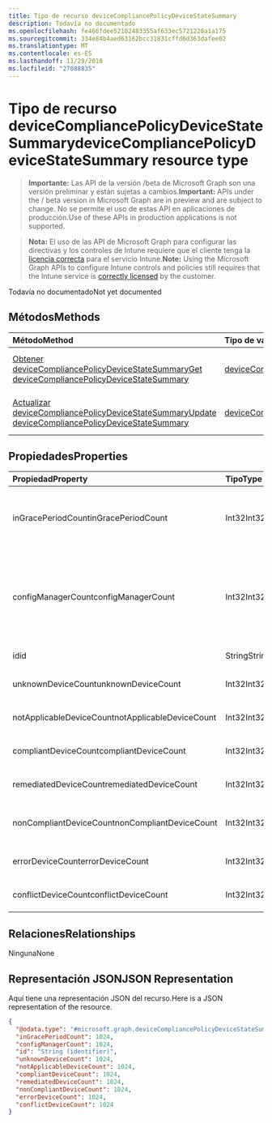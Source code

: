 ```yaml
---
title: Tipo de recurso deviceCompliancePolicyDeviceStateSummary
description: Todavía no documentado
ms.openlocfilehash: fe466fdee52102483355af633ec5721228a1a175
ms.sourcegitcommit: 334e84b4aed63162bcc31831cffd6d363dafee02
ms.translationtype: MT
ms.contentlocale: es-ES
ms.lasthandoff: 11/29/2018
ms.locfileid: "27088835"
---
```

# <a name="devicecompliancepolicydevicestatesummary-resource-type"></a><span data-ttu-id="58451-103">Tipo de recurso deviceCompliancePolicyDeviceStateSummary</span><span class="sxs-lookup"><span data-stu-id="58451-103">deviceCompliancePolicyDeviceStateSummary resource type</span></span>

> <span data-ttu-id="58451-104">**Importante:** Las API de la versión /beta de Microsoft Graph son una versión preliminar y están sujetas a cambios.</span><span class="sxs-lookup"><span data-stu-id="58451-104">**Important:** APIs under the / beta version in Microsoft Graph are in preview and are subject to change.</span></span> <span data-ttu-id="58451-105">No se permite el uso de estas API en aplicaciones de producción.</span><span class="sxs-lookup"><span data-stu-id="58451-105">Use of these APIs in production applications is not supported.</span></span>

> <span data-ttu-id="58451-106">**Nota:** El uso de las API de Microsoft Graph para configurar las directivas y los controles de Intune requiere que el cliente tenga la [licencia correcta](https://go.microsoft.com/fwlink/?linkid=839381) para el servicio Intune.</span><span class="sxs-lookup"><span data-stu-id="58451-106">**Note:** Using the Microsoft Graph APIs to configure Intune controls and policies still requires that the Intune service is [correctly licensed](https://go.microsoft.com/fwlink/?linkid=839381) by the customer.</span></span>

<span data-ttu-id="58451-107">Todavía no documentado</span><span class="sxs-lookup"><span data-stu-id="58451-107">Not yet documented</span></span>
## <a name="methods"></a><span data-ttu-id="58451-108">Métodos</span><span class="sxs-lookup"><span data-stu-id="58451-108">Methods</span></span>
|<span data-ttu-id="58451-109">Método</span><span class="sxs-lookup"><span data-stu-id="58451-109">Method</span></span>|<span data-ttu-id="58451-110">Tipo de valor devuelto</span><span class="sxs-lookup"><span data-stu-id="58451-110">Return Type</span></span>|<span data-ttu-id="58451-111">Descripción</span><span class="sxs-lookup"><span data-stu-id="58451-111">Description</span></span>|
|:---|:---|:---|
|[<span data-ttu-id="58451-112">Obtener deviceCompliancePolicyDeviceStateSummary</span><span class="sxs-lookup"><span data-stu-id="58451-112">Get deviceCompliancePolicyDeviceStateSummary</span></span>](../api/intune-deviceconfig-devicecompliancepolicydevicestatesummary-get.md)|[<span data-ttu-id="58451-113">deviceCompliancePolicyDeviceStateSummary</span><span class="sxs-lookup"><span data-stu-id="58451-113">deviceCompliancePolicyDeviceStateSummary</span></span>](../resources/intune-deviceconfig-devicecompliancepolicydevicestatesummary.md)|<span data-ttu-id="58451-114">Lea las propiedades y las relaciones del objeto [deviceCompliancePolicyDeviceStateSummary](../resources/intune-deviceconfig-devicecompliancepolicydevicestatesummary.md).</span><span class="sxs-lookup"><span data-stu-id="58451-114">Read properties and relationships of the [deviceCompliancePolicyDeviceStateSummary](../resources/intune-deviceconfig-devicecompliancepolicydevicestatesummary.md) object.</span></span>|
|[<span data-ttu-id="58451-115">Actualizar deviceCompliancePolicyDeviceStateSummary</span><span class="sxs-lookup"><span data-stu-id="58451-115">Update deviceCompliancePolicyDeviceStateSummary</span></span>](../api/intune-deviceconfig-devicecompliancepolicydevicestatesummary-update.md)|[<span data-ttu-id="58451-116">deviceCompliancePolicyDeviceStateSummary</span><span class="sxs-lookup"><span data-stu-id="58451-116">deviceCompliancePolicyDeviceStateSummary</span></span>](../resources/intune-deviceconfig-devicecompliancepolicydevicestatesummary.md)|<span data-ttu-id="58451-117">Actualice las propiedades de un objeto [deviceCompliancePolicyDeviceStateSummary](../resources/intune-deviceconfig-devicecompliancepolicydevicestatesummary.md).</span><span class="sxs-lookup"><span data-stu-id="58451-117">Update the properties of a [deviceCompliancePolicyDeviceStateSummary](../resources/intune-deviceconfig-devicecompliancepolicydevicestatesummary.md) object.</span></span>|

## <a name="properties"></a><span data-ttu-id="58451-118">Propiedades</span><span class="sxs-lookup"><span data-stu-id="58451-118">Properties</span></span>
|<span data-ttu-id="58451-119">Propiedad</span><span class="sxs-lookup"><span data-stu-id="58451-119">Property</span></span>|<span data-ttu-id="58451-120">Tipo</span><span class="sxs-lookup"><span data-stu-id="58451-120">Type</span></span>|<span data-ttu-id="58451-121">Descripción</span><span class="sxs-lookup"><span data-stu-id="58451-121">Description</span></span>|
|:---|:---|:---|
|<span data-ttu-id="58451-122">inGracePeriodCount</span><span class="sxs-lookup"><span data-stu-id="58451-122">inGracePeriodCount</span></span>|<span data-ttu-id="58451-123">Int32</span><span class="sxs-lookup"><span data-stu-id="58451-123">Int32</span></span>|<span data-ttu-id="58451-124">Número de dispositivos que se encuentran en el período de gracia</span><span class="sxs-lookup"><span data-stu-id="58451-124">Number of devices that are in grace period</span></span>|
|<span data-ttu-id="58451-125">configManagerCount</span><span class="sxs-lookup"><span data-stu-id="58451-125">configManagerCount</span></span>|<span data-ttu-id="58451-126">Int32</span><span class="sxs-lookup"><span data-stu-id="58451-126">Int32</span></span>|<span data-ttu-id="58451-127">Número de dispositivos cuyo cumplimiento lo administra System Center Configuration Manager</span><span class="sxs-lookup"><span data-stu-id="58451-127">Number of devices that have compliance managed by System Center Configuration Manager</span></span>|
|<span data-ttu-id="58451-128">id</span><span class="sxs-lookup"><span data-stu-id="58451-128">id</span></span>|<span data-ttu-id="58451-129">String</span><span class="sxs-lookup"><span data-stu-id="58451-129">String</span></span>|<span data-ttu-id="58451-130">Clave de la entidad.</span><span class="sxs-lookup"><span data-stu-id="58451-130">Key of the entity.</span></span>|
|<span data-ttu-id="58451-131">unknownDeviceCount</span><span class="sxs-lookup"><span data-stu-id="58451-131">unknownDeviceCount</span></span>|<span data-ttu-id="58451-132">Int32</span><span class="sxs-lookup"><span data-stu-id="58451-132">Int32</span></span>|<span data-ttu-id="58451-133">Número de dispositivos desconocidos</span><span class="sxs-lookup"><span data-stu-id="58451-133">Number of unknown devices</span></span>|
|<span data-ttu-id="58451-134">notApplicableDeviceCount</span><span class="sxs-lookup"><span data-stu-id="58451-134">notApplicableDeviceCount</span></span>|<span data-ttu-id="58451-135">Int32</span><span class="sxs-lookup"><span data-stu-id="58451-135">Int32</span></span>|<span data-ttu-id="58451-136">Número de dispositivos no aplicables</span><span class="sxs-lookup"><span data-stu-id="58451-136">Number of not applicable devices</span></span>|
|<span data-ttu-id="58451-137">compliantDeviceCount</span><span class="sxs-lookup"><span data-stu-id="58451-137">compliantDeviceCount</span></span>|<span data-ttu-id="58451-138">Int32</span><span class="sxs-lookup"><span data-stu-id="58451-138">Int32</span></span>|<span data-ttu-id="58451-139">Número de dispositivos compatibles</span><span class="sxs-lookup"><span data-stu-id="58451-139">Number of compliant devices</span></span>|
|<span data-ttu-id="58451-140">remediatedDeviceCount</span><span class="sxs-lookup"><span data-stu-id="58451-140">remediatedDeviceCount</span></span>|<span data-ttu-id="58451-141">Int32</span><span class="sxs-lookup"><span data-stu-id="58451-141">Int32</span></span>|<span data-ttu-id="58451-142">Número de dispositivos corregidos</span><span class="sxs-lookup"><span data-stu-id="58451-142">Number of remediated devices</span></span>|
|<span data-ttu-id="58451-143">nonCompliantDeviceCount</span><span class="sxs-lookup"><span data-stu-id="58451-143">nonCompliantDeviceCount</span></span>|<span data-ttu-id="58451-144">Int32</span><span class="sxs-lookup"><span data-stu-id="58451-144">Int32</span></span>|<span data-ttu-id="58451-145">Número de dispositivos no compatibles</span><span class="sxs-lookup"><span data-stu-id="58451-145">Number of NonCompliant devices</span></span>|
|<span data-ttu-id="58451-146">errorDeviceCount</span><span class="sxs-lookup"><span data-stu-id="58451-146">errorDeviceCount</span></span>|<span data-ttu-id="58451-147">Int32</span><span class="sxs-lookup"><span data-stu-id="58451-147">Int32</span></span>|<span data-ttu-id="58451-148">Número de dispositivos con error</span><span class="sxs-lookup"><span data-stu-id="58451-148">Number of error devices</span></span>|
|<span data-ttu-id="58451-149">conflictDeviceCount</span><span class="sxs-lookup"><span data-stu-id="58451-149">conflictDeviceCount</span></span>|<span data-ttu-id="58451-150">Int32</span><span class="sxs-lookup"><span data-stu-id="58451-150">Int32</span></span>|<span data-ttu-id="58451-151">Número de dispositivos en conflicto</span><span class="sxs-lookup"><span data-stu-id="58451-151">Number of conflict devices</span></span>|

## <a name="relationships"></a><span data-ttu-id="58451-152">Relaciones</span><span class="sxs-lookup"><span data-stu-id="58451-152">Relationships</span></span>
<span data-ttu-id="58451-153">Ninguna</span><span class="sxs-lookup"><span data-stu-id="58451-153">None</span></span>
## <a name="json-representation"></a><span data-ttu-id="58451-154">Representación JSON</span><span class="sxs-lookup"><span data-stu-id="58451-154">JSON Representation</span></span>
<span data-ttu-id="58451-155">Aquí tiene una representación JSON del recurso.</span><span class="sxs-lookup"><span data-stu-id="58451-155">Here is a JSON representation of the resource.</span></span>
<!-- {
  "blockType": "resource",
  "keyProperty": "id",
  "@odata.type": "microsoft.graph.deviceCompliancePolicyDeviceStateSummary"
}
-->
``` json
{
  "@odata.type": "#microsoft.graph.deviceCompliancePolicyDeviceStateSummary",
  "inGracePeriodCount": 1024,
  "configManagerCount": 1024,
  "id": "String (identifier)",
  "unknownDeviceCount": 1024,
  "notApplicableDeviceCount": 1024,
  "compliantDeviceCount": 1024,
  "remediatedDeviceCount": 1024,
  "nonCompliantDeviceCount": 1024,
  "errorDeviceCount": 1024,
  "conflictDeviceCount": 1024
}
```





